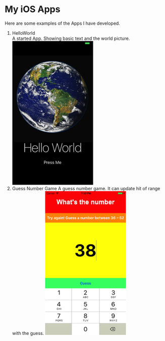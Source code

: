 # My iOS Apps
Here are some examples of the Apps I have developed.  
1. HelloWorld  
    A started App. Showing basic text and the world picture.  
    <img src="https://github.com/zzzyq/My-iOS-Apps/blob/master/HellowWorld/screen%20shoot.png" width="256">
2. Guess Number Game
    A guess number game. It can update hit of range with the guess.
    <img src="https://github.com/zzzyq/My-iOS-Apps/blob/master/WhatsTheNumber/screen%20shoot.png" width="256">
